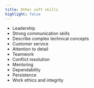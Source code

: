 ```yaml
---
title: Other soft skills
highlight: false
---
```

* Leadership
* Strong communication skills
* Describe complex technical concepts
* Customer service
* Attention to detail
* Teamwork
* Conflict resolution
* Mentoring
* Dependability
* Persistence
* Work ethics and integrity